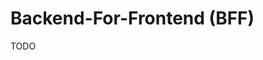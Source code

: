 # Backend-For-Frontend (BFF)

<!--
https://medium.com/squer-solutions/micro-frontend-architecture-patterns-backends-for-frontends-d2918927c01d

https://medium.com/jeitosanar/backend-for-frontend-uma-estrat%C3%A9gia-sob-demanda-para-a-entrega-de-microsservi%C3%A7os-2f12d4cb9e3f
https://hypeflame.blog/2020/12/07/entenda-o-padrao-backends-for-frontends-bff/
https://michaeldfti.medium.com/diferen%C3%A7a-entre-api-gateway-e-backends-for-frontends-cb443821ff6d

https://samnewman.io/patterns/architectural/bff/
https://oguzkilic.medium.com/optimize-your-data-model-for-your-frontend-applications-with-bff-2195aec6e6cf
https://allan-oliveira.medium.com/backend-for-frontend-a-tailored-strategy-for-delivering-microservices-5736a3806b6c
https://nordicapis.com/building-a-backend-for-frontend-shim-for-your-microservices/
https://blog.bitsrc.io/bff-pattern-backend-for-frontend-an-introduction-e4fa965128bf
https://medium.com/frontend-at-scale/frontend-architectural-patterns-backend-for-frontend-29679aba886c
https://philcalcado.com/2015/09/18/the_back_end_for_front_end_pattern_bff.html
https://tsh.io/blog/design-patterns-in-microservices-api-gateway-bff-and-more/
https://perspectives.mobilelive.ca/blog/why-backend-for-frontend-application-architecture/
https://microservices.io/patterns/apigateway.html
-->

<!--
device specific
-->

TODO
